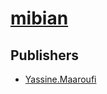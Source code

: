 # [mibian](https://pypi.org/project/mibian)



## Publishers
- [Yassine.Maaroufi](https://pypi.org/user/Yassine.Maaroufi)

